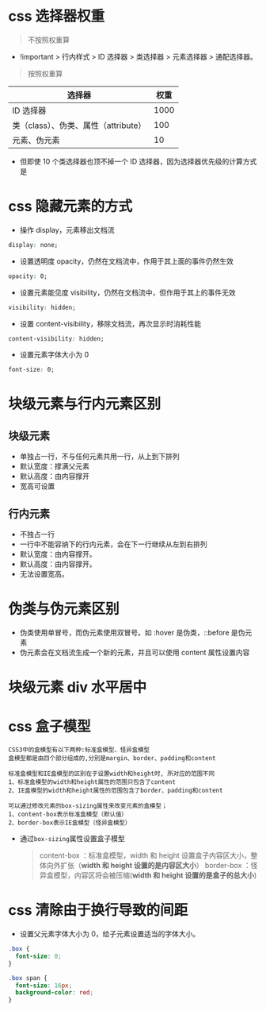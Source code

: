 # css 选择器权重

> 不按照权重算

- !important > 行内样式 > ID 选择器 > 类选择器 > 元素选择器 > 通配选择器。

> 按照权重算

| 选择器                               | 权重 |
| ------------------------------------ | ---- |
| ID 选择器                            | 1000 |
| 类（class）、伪类、属性（attribute） | 100  |
| 元素、伪元素                         | 10   |

- 但即使 10 个类选择器也顶不掉一个 ID 选择器，因为选择器优先级的计算方式是

# css 隐藏元素的方式

- 操作 display，元素移出文档流

```css
display: none;
```

- 设置透明度 opacity，仍然在文档流中，作用于其上面的事件仍然生效

```css
opacity: 0;
```

- 设置元素能见度 visibility，仍然在文档流中，但作用于其上的事件无效

```css
visibility: hidden;
```

- 设置 content-visibility，移除文档流，再次显示时消耗性能

```css
content-visibility: hidden;
```

- 设置元素字体大小为 0

```css
font-size: 0;
```

# 块级元素与行内元素区别

## 块级元素

- 单独占一行，不与任何元素共用一行，从上到下排列
- 默认宽度：撑满父元素
- 默认高度：由内容撑开
- 宽高可设置

## 行内元素

- 不独占一行
- 一行中不能容纳下的行内元素，会在下一行继续从左到右排列
- 默认宽度：由内容撑开。
- 默认高度：由内容撑开。
- 无法设置宽高。

# 伪类与伪元素区别

- 伪类使用单冒号，而伪元素使用双冒号。如 :hover 是伪类，::before 是伪元素
- 伪元素会在文档流生成一个新的元素，并且可以使用 content 属性设置内容

# 块级元素 div 水平居中

# css 盒子模型

```
CSS3中的盒模型有以下两种:标准盒模型、怪异盒模型
盒模型都是由四个部分组成的,分别是margin、border、padding和content

标准盒模型和IE盒模型的区别在于设置width和height时, 所对应的范围不同
1、标准盒模型的width和height属性的范围只包含了content
2、IE盒模型的width和height属性的范围包含了border、padding和content

可以通过修改元素的box-sizing属性来改变元素的盒模型；
1、content-box表示标准盒模型（默认值）
2、border-box表示IE盒模型（怪异盒模型）
```

- 通过`box-sizing`属性设置盒子模型
  > content-box ：标准盒模型，width 和 height 设置盒子内容区大小，整体向外扩张（**width 和 height 设置的是内容区大小**）
  > border-box ：怪异盒模型，内容区将会被压缩(**width 和 height 设置的是盒子的总大小**)

# css 清除由于换行导致的间距

- 设置父元素字体大小为 0，给子元素设置适当的字体大小。

```css
.box {
  font-size: 0;
}

.box span {
  font-size: 16px;
  background-color: red;
}
```
